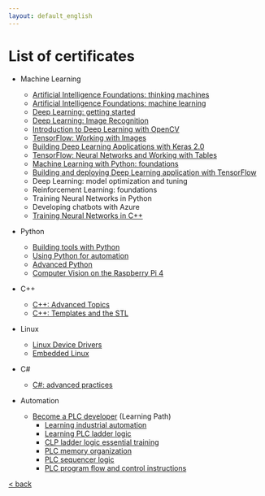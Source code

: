 ```yaml
---
layout: default_english
---
```


<!-- [< back](../) -->

# List of certificates

- Machine Learning
    - [Artificial Intelligence Foundations: thinking machines](/certificates/CertificateOfCompletion_Artificial%20Intelligence%20Foundations%20Thinking%20Machines.pdf)
    - [Artificial Intelligence Foundations: machine learning](/certificates/CertificateOfCompletion_Artificial%20Intelligence%20Foundations%20Machine%20Learning.pdf)
    - [Deep Learning: getting started](/certificates/CertificateOfCompletion_Deep%20Learning%20Getting%20Started.pdf)
    - [Deep Learning: Image Recognition](/certificates/CertificateOfCompletion_Deep%20Learning%20Image%20Recognition.pdf)
    - [Introduction to Deep Learning with OpenCV](/certificates/CertificateOfCompletion_Introduction%20to%20Deep%20Learning%20with%20OpenCV.pdf)
    - [TensorFlow: Working with Images](/certificates/CertificateOfCompletion_TensorFlow%20Working%20with%20Images.pdf)
    - [Building Deep Learning Applications with Keras 2.0](/certificates/CertificateOfCompletion_Building%20Deep%20Learning%20Applications%20with%20Keras%202.0.pdf)
    - [TensorFlow: Neural Networks and Working with Tables](/certificates/CertificateOfCompletion_TensorFlow%20Neural%20Networks%20and%20Working%20with%20Tables.pdf)
    - [Machine Learning with Python: foundations](/certificates/CertificateOfCompletion_Machine%20Learning%20with%20Python%20Foundations.pdf)
    - [Building and deploying Deep Learning application with TensorFlow](/certificates/CertificateOfCompletion_Building%20and%20Deploying%20Deep%20Learning%20Applications%20with%20TensorFlow.pdf)
    - Deep Learning: model optimization and tuning
    - Reinforcement Learning: foundations
    - Training Neural Networks in Python
    - Developing chatbots with Azure
    - [Training Neural Networks in C++](/certificates/CertificateOfCompletion_Training%20Neural%20Networks%20in%20C.pdf)

- Python
    - [Building tools with Python](/certificates/CertificateOfCompletion_Building%20Tools%20with%20Python.pdf)
    - [Using Python for automation](/certificates/CertificateOfCompletion_Using%20Python%20for%20Automation.pdf)
    - [Advanced Python](/certificates/CertificateOfCompletion_Advanced%20Python.pdf)
    - [Computer Vision on the Raspberry Pi 4](/certificates/CertificateOfCompletion_Computer%20Vision%20on%20the%20Raspberry%20Pi%204.pdf)

- C++
    - [C++: Advanced Topics](/certificates/CertificateOfCompletion_C%20Advanced%20Topics.pdf)
    - [C++: Templates and the STL](/certificates/CertificateOfCompletion_C%20Templates%20and%20the%20STL.pdf)
- Linux
    - [Linux Device Drivers](/certificates/CertificateOfCompletion_Linux%20Device%20Drivers%20.pdf)
    - [Embedded Linux](/certificates/EmbeddedLinux_EmbeddedLabWorks.pdf)
- C#
    - [C#: advanced practices](/certificates/CertificateOfCompletion_C%20Advanced%20Practices.pdf)
- Automation
    - [Become a PLC developer](/certificates/CertificateOfCompletion_Become%20a%20PLC%20Developer.pdf) (Learning Path)
        - [Learning industrial automation](/certificates/CertificateOfCompletion_Learning%20Industrial%20Automation.pdf)
        - [Learning PLC ladder logic](/certificates/CertificateOfCompletion_Learning%20PLC%20Ladder%20Logic.pdf)
        - [CLP ladder logic essential training](/certificates/CertificateOfCompletion_PLC%20Ladder%20Logic%20Essential%20Training.pdf)
        - [PLC memory organization](/certificates/CertificateOfCompletion_PLC%20Memory%20Organization.pdf)
        - [PLC sequencer logic](/certificates/CertificateOfCompletion_PLC%20Sequencer%20Logic.pdf)
        - [PLC program flow and control instructions](/certificates/CertificateOfCompletion_PLC%20Program%20Flow%20and%20Control%20Instructions.pdf)

[< back](../)